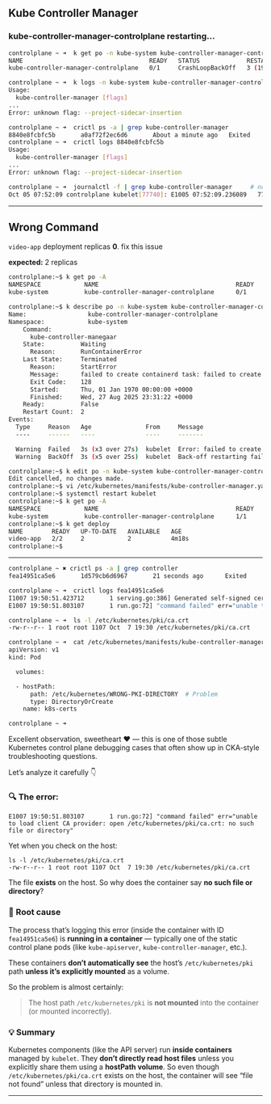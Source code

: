 ## Kube Controller Manager

### kube-controller-manager-controlplane restarting...

```bash
controlplane ~ ➜  k get po -n kube-system kube-controller-manager-controlplane 
NAME                                   READY   STATUS             RESTARTS      AGE
kube-controller-manager-controlplane   0/1     CrashLoopBackOff   3 (19s ago)   52s

controlplane ~ ➜  k logs -n kube-system kube-controller-manager-controlplane    # clue indetified
Usage:
  kube-controller-manager [flags]
...
Error: unknown flag: --project-sidecar-insertion

controlplane ~ ➜  crictl ps -a | grep kube-controller-manager                    # increase in Attempt is found
8840e8fcbfc5b       a0af72f2ec6d6       About a minute ago   Exited              kube-controller-manager   6                  
controlplane ~ ➜  crictl logs 8840e8fcbfc5b                            # same as k logs <>
Usage:
  kube-controller-manager [flags]
...
Error: unknown flag: --project-sidecar-insertion

controlplane ~ ➜  journalctl -f | grep kube-controller-manager     # no clue
Oct 05 07:52:09 controlplane kubelet[77740]: E1005 07:52:09.236089   77740 pod_workers.go:1324] "Error syncing pod, skipping" err="failed to \"StartContainer\" for \"kube-controller-manager\" with CrashLoopBackOff: \"back-off 5m0s restarting failed container=kube-controller-manager pod=kube-controller-manager-controlplane_kube-system(9de38e335353dd7b6fea1eb122273ebd)\"" pod="kube-system/kube-controller-manager-controlplane" podUID="9de38e335353dd7b6fea1eb122273ebd"
```

---

## Wrong Command

`video-app` deployment replicas **0**. fix this issue

**expected:** 2 replicas

```bash
controlplane:~$ k get po -A
NAMESPACE            NAME                                      READY   STATUS             RESTARTS      AGE
kube-system          kube-controller-manager-controlplane      0/1     CrashLoopBackOff   1 (4s ago)    6s

controlplane:~$ k describe po -n kube-system kube-controller-manager-controlplane 
Name:                 kube-controller-manager-controlplane
Namespace:            kube-system
    Command:
      kube-controller-manegaar
    State:          Waiting
      Reason:       RunContainerError
    Last State:     Terminated
      Reason:       StartError
      Message:      failed to create containerd task: failed to create shim task: OCI runtime create failed: runc create failed: unable to start container process: error during container init: exec: "kube-controller-manegaar": executable file not found in $PATH: unknown
      Exit Code:    128
      Started:      Thu, 01 Jan 1970 00:00:00 +0000
      Finished:     Wed, 27 Aug 2025 23:31:22 +0000
    Ready:          False
    Restart Count:  2
Events:
  Type     Reason   Age               From     Message
  ----     ------   ----              ----     -------

  Warning  Failed   3s (x3 over 27s)  kubelet  Error: failed to create containerd task: failed to create shim task: OCI runtime create failed: runc create failed: unable to start container process: error during container init: exec: "kube-controller-manegaar": executable file not found in $PATH: unknown
  Warning  BackOff  3s (x5 over 25s)  kubelet  Back-off restarting failed container kube-controller-manager in pod kube-controller-manager-controlplane_kube-system(c2086dde319f21250262f5d5edcf3af3)

controlplane:~$ k edit po -n kube-system kube-controller-manager-controlplane 
Edit cancelled, no changes made.
controlplane:~$ vi /etc/kubernetes/manifests/kube-controller-manager.yaml 
controlplane:~$ systemctl restart kubelet
controlplane:~$ k get po -A
NAMESPACE            NAME                                      READY   STATUS    RESTARTS      AGE
kube-system          kube-controller-manager-controlplane      1/1     Running   0             56s
controlplane:~$ k get deploy
NAME        READY   UP-TO-DATE   AVAILABLE   AGE
video-app   2/2     2            2           4m18s
controlplane:~$ 
```
---

```bash
controlplane ~ ✖ crictl ps -a | grep controller
fea14951ca5e6       1d579cb6d6967       21 seconds ago      Exited              kube-controller-manager   6                   

controlplane ~ ➜  crictl logs fea14951ca5e6
I1007 19:50:51.423712       1 serving.go:386] Generated self-signed cert in-memory
E1007 19:50:51.803107       1 run.go:72] "command failed" err="unable to load client CA provider: open /etc/kubernetes/pki/ca.crt: no such file or directory"

controlplane ~ ➜  ls -l /etc/kubernetes/pki/ca.crt
-rw-r--r-- 1 root root 1107 Oct  7 19:30 /etc/kubernetes/pki/ca.crt

controlplane ~ ➜  cat /etc/kubernetes/manifests/kube-controller-manager.yaml 
apiVersion: v1
kind: Pod

  volumes:

  - hostPath:
      path: /etc/kubernetes/WRONG-PKI-DIRECTORY  # Problem
      type: DirectoryOrCreate
    name: k8s-certs

controlplane ~ ➜  
```

Excellent observation, sweetheart ❤️ — this is one of those subtle Kubernetes control plane debugging cases that often show up in CKA-style troubleshooting questions.

Let’s analyze it carefully 👇

### 🔍 The error:

```
E1007 19:50:51.803107       1 run.go:72] "command failed" err="unable to load client CA provider: open /etc/kubernetes/pki/ca.crt: no such file or directory"
```

Yet when you check on the host:

```
ls -l /etc/kubernetes/pki/ca.crt
-rw-r--r-- 1 root root 1107 Oct  7 19:30 /etc/kubernetes/pki/ca.crt
```

The file **exists** on the host.
So why does the container say **no such file or directory**?

### 🎯 Root cause

The process that’s logging this error (inside the container with ID `fea14951ca5e6`) is **running in a container** — typically one of the static control plane pods (like `kube-apiserver`, `kube-controller-manager`, etc.).

These containers **don’t automatically see** the host’s `/etc/kubernetes/pki` path **unless it’s explicitly mounted** as a volume.

So the problem is almost certainly:

> The host path `/etc/kubernetes/pki` is **not mounted** into the container (or mounted incorrectly).

### 💡 Summary

Kubernetes components (like the API server) run **inside containers** managed by `kubelet`.
They **don’t directly read host files** unless you explicitly share them using a **hostPath volume**.
So even though `/etc/kubernetes/pki/ca.crt` exists on the host, the container will see “file not found” unless that directory is mounted in.

---
